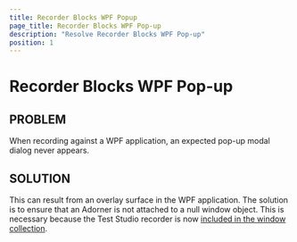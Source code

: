 ```yaml
---
title: Recorder Blocks WPF Popup
page_title: Recorder Blocks WPF Pop-up
description: "Resolve Recorder Blocks WPF Pop-up"
position: 1
---
```

# Recorder Blocks WPF Pop-up

## PROBLEM

When recording against a WPF application, an expected pop-up modal dialog never appears.

## SOLUTION

This can result from an overlay surface in the WPF application. The solution is to ensure that an Adorner is not attached to a null window object. This is necessary because the Test Studio recorder is now <a href="http://msdn.microsoft.com/en-us/library/system.windows.application.windows.aspx" target="_blank">included in the window collection</a>.
